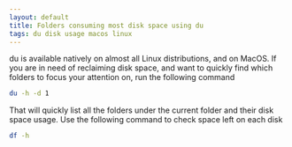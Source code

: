 ```yaml
---
layout: default
title: Folders consuming most disk space using du
tags: du disk usage macos linux
---
```


du is available natively on almost all Linux distributions, and on MacOS. If you are in need of reclaiming disk space, and want to quickly find which folders to focus your attention on, run the following command

```bash
du -h -d 1
```

That will quickly list all the folders under the current folder and their disk space usage. Use the following command to check space left on each disk

```bash
df -h
```
